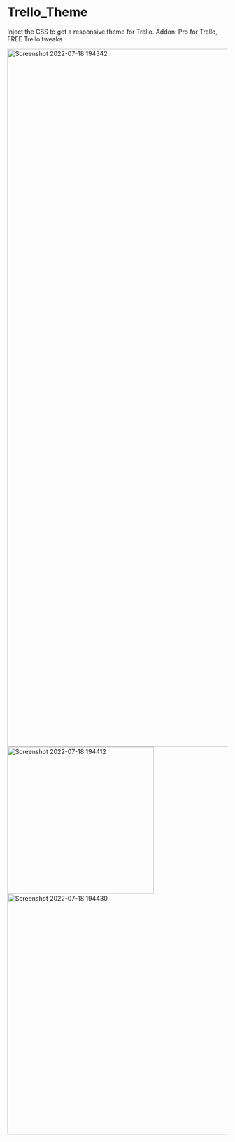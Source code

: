 # Trello_Theme
Inject the CSS to get a responsive theme for Trello.
Addon: Pro for Trello, FREE Trello tweaks

<img width="1592" alt="Screenshot 2022-07-18 194342" src="https://user-images.githubusercontent.com/73337209/179571196-53234dc3-b533-4e7e-94a9-89235dd3d24d.png">
<img width="335" alt="Screenshot 2022-07-18 194412" src="https://user-images.githubusercontent.com/73337209/179571225-556bd618-2ffc-4dab-ac7f-d26dd19b0f47.png">
<img width="549" alt="Screenshot 2022-07-18 194430" src="https://user-images.githubusercontent.com/73337209/179571228-22370e83-5fca-4bac-8862-d4e01a51715c.png">
